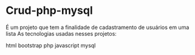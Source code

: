 # Crud-php-mysql

É um projeto que tem a finalidade de cadastramento de usuários em uma lista
As tecnologias usadas nesses projetos:

html
bootstrap
php
javascript
mysql
